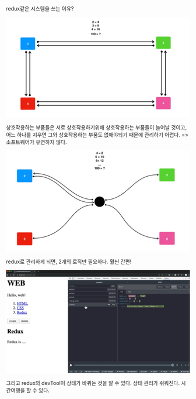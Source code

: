 redux같은 시스템을 쓰는 이유?



![image-20220701153602682](01_why_redux.assets/image-20220701153602682.png)

상호작용하는 부품들은 서로 상호작용하기위해 상호작용하는 부품들이 늘어날 것이고, 어느 하나를 지우면 그와 상호작용하는 부품도 없애야되기 때문에 관리하기 어렵다. => 소프트웨어가 유연하지 않다.



![image-20220701153834430](01_why_redux.assets/image-20220701153834430.png)

redux로 관리하게 되면, 2개의 로직만 필요하다. 훨씬 간편!



![image-20220701154127460](01_why_redux.assets/image-20220701154127460.png)

그리고 redux의 devTool이 상태가 바뀌는 것을 알 수 있다. 상태 관리가 쉬워진다. 시간여행을 할 수 있다. 